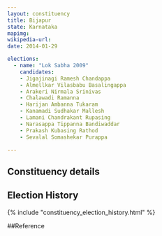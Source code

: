 ```yaml
---
layout: constituency
title: Bijapur
state: Karnataka
mapimg: 
wikipedia-url: 
date: 2014-01-29

elections: 
  - name: "Lok Sabha 2009"
    candidates: 
    - Jigajinagi Ramesh Chandappa 
    - Almellkar Vilasbabu Basalingappa 
    - Arakeri Nirmala Srinivas 
    - Chalawadi Ramanna 
    - Harijan Ambanna Tukaram 
    - Kanamadi Sudhakar Mallesh 
    - Lamani Chandrakant Rupasing 
    - Narasappa Tippanna Bandiwaddar 
    - Prakash Kubasing Rathod 
    - Sevalal Somashekar Purappa 

---
```

## Constituency details


## Election History
{% include "constituency_election_history.html" %}

##Reference
